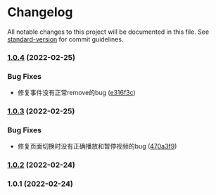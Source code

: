 # Changelog

All notable changes to this project will be documented in this file. See [standard-version](https://github.com/conventional-changelog/standard-version) for commit guidelines.

### [1.0.4](https://github.com/chenchenwuai/H265Player/compare/v1.0.3...v1.0.4) (2022-02-25)


### Bug Fixes

* 修复事件没有正常remove的bug ([e316f3c](https://github.com/chenchenwuai/H265Player/commit/e316f3c277cf137655d5aa7dd5c983fc8bf0fe30))

### [1.0.3](https://github.com/chenchenwuai/H265Player/compare/v1.0.2...v1.0.3) (2022-02-25)


### Bug Fixes

* 修复页面切换时没有正确播放和暂停视频的bug ([470a3f9](https://github.com/chenchenwuai/H265Player/commit/470a3f958f1fbaf70abd2e16e499a47d92e94f72))

### [1.0.2](https://github.com/chenchenwuai/H265Player/compare/v1.0.1...v1.0.2) (2022-02-24)

### 1.0.1 (2022-02-24)
